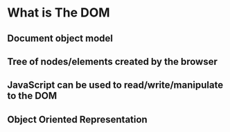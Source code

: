 # What is The DOM

## Document object model
## Tree of nodes/elements created by the browser  
## JavaScript can be used to read/write/manipulate to the DOM  
## Object Oriented Representation